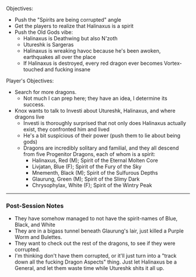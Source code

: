 Objectives:

* Push the "Spirits are being corrupted" angle
* Get the players to realize that Halinaxus is a spirit
* Push the Old Gods vibe:
	* Halinaxus is Deathwing but also N'zoth
    * Utureshk is Sargeras
    * Halinaxus is wreaking havoc because he's been awoken, earthquakes all over the place
    * If Halinaxus is destroyed, every red dragon ever becomes Vortex-touched and fucking insane
    
Player's Objectives:

* Search for more dragons.
	* Not much I can prep here; they have an idea, I determine its success.
* Knox wants to talk to Investi about Utureshk, Halinaxus, and where dragons live
	* Investi is thoroughly surprised that not only does Halinaxus actually exist, they confronted him and lived
    * He's a bit suspicious of their power (push them to lie about being gods)
    * Dragons are incredibly solitary and familial, and they all descend from five Progenitor Dragons, each of whom is a spirit:
    	* Halinaxus, Red (M); Spirit of the Eternal Molten Core
        * Livjatan, Blue (F); Spirit of the Fury of the Sky
        * Mnementh, Black (M); Spirit of the Sulfurous Depths
        * Glaurung, Green (M); Spirit of the Slimy Dark
        * Chrysophylax, White (F); Spirit of the Wintry Peak
        
---

### Post-Session Notes

* They have somehow managed to not have the spirit-names of Blue, Black, and White
* They are in a bigass tunnel beneath Glaurung's lair, just killed a Purple Worm and Bulettes.
* They want to check out the rest of the dragons, to see if they were corrupted.
* I'm thinking don't have them corrupted, or it'll just turn into a "track down all the fucking Dragon Aspects" thing. Just let Halinaxus be a General, and let them waste time while Utureshk shits it all up.